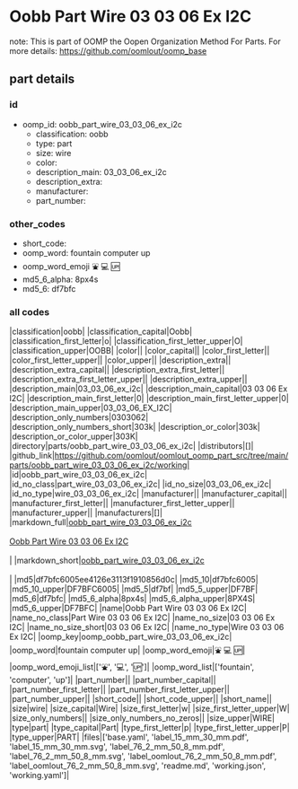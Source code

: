 # Oobb Part Wire 03 03 06 Ex I2C  

note: This is part of OOMP the Oopen Organization Method For Parts. For more details: https://github.com/oomlout/oomp_base

##  part details





### id
* oomp_id: oobb_part_wire_03_03_06_ex_i2c
  * classification: oobb
  * type: part
  * size: wire
  * color: 
  * description_main: 03_03_06_ex_i2c
  * description_extra: 
  * manufacturer: 
  * part_number: 

### other_codes
* short_code: 
* oomp_word: fountain computer up
* oomp_word_emoji :fountain: :computer: :up:
* md5_6_alpha: 8px4s
* md5_6: df7bfc

### all codes 
|classification|oobb|
|classification_capital|Oobb|
|classification_first_letter|o|
|classification_first_letter_upper|O|
|classification_upper|OOBB|
|color||
|color_capital||
|color_first_letter||
|color_first_letter_upper||
|color_upper||
|description_extra||
|description_extra_capital||
|description_extra_first_letter||
|description_extra_first_letter_upper||
|description_extra_upper||
|description_main|03_03_06_ex_i2c|
|description_main_capital|03 03 06 Ex I2C|
|description_main_first_letter|0|
|description_main_first_letter_upper|0|
|description_main_upper|03_03_06_EX_I2C|
|description_only_numbers|0303062|
|description_only_numbers_short|303k|
|description_or_color|303k|
|description_or_color_upper|303K|
|directory|parts/oobb_part_wire_03_03_06_ex_i2c|
|distributors|[]|
|github_link|https://github.com/oomlout/oomlout_oomp_part_src/tree/main/parts/oobb_part_wire_03_03_06_ex_i2c/working|
|id|oobb_part_wire_03_03_06_ex_i2c|
|id_no_class|part_wire_03_03_06_ex_i2c|
|id_no_size|03_03_06_ex_i2c|
|id_no_type|wire_03_03_06_ex_i2c|
|manufacturer||
|manufacturer_capital||
|manufacturer_first_letter||
|manufacturer_first_letter_upper||
|manufacturer_upper||
|manufacturers|[]|
|markdown_full|[oobb_part_wire_03_03_06_ex_i2c](https://github.com/oomlout/oomlout_oomp_part_src/tree/main/parts/oobb_part_wire_03_03_06_ex_i2c/working)<br>[](https://github.com/oomlout/oomlout_oomp_part_src/tree/main/parts/oobb_part_wire_03_03_06_ex_i2c/working)<br>[Oobb Part Wire 03 03 06 Ex I2C](https://github.com/oomlout/oomlout_oomp_part_src/tree/main/parts/oobb_part_wire_03_03_06_ex_i2c/working)<br><br>|
|markdown_short|[oobb_part_wire_03_03_06_ex_i2c](https://github.com/oomlout/oomlout_oomp_part_src/tree/main/parts/oobb_part_wire_03_03_06_ex_i2c/working)<br><br>|
|md5|df7bfc6005ee4126e3113f1910856d0c|
|md5_10|df7bfc6005|
|md5_10_upper|DF7BFC6005|
|md5_5|df7bf|
|md5_5_upper|DF7BF|
|md5_6|df7bfc|
|md5_6_alpha|8px4s|
|md5_6_alpha_upper|8PX4S|
|md5_6_upper|DF7BFC|
|name|Oobb Part Wire 03 03 06 Ex I2C|
|name_no_class|Part Wire 03 03 06 Ex I2C|
|name_no_size|03 03 06 Ex I2C|
|name_no_size_short|03 03 06 Ex I2C|
|name_no_type|Wire 03 03 06 Ex I2C|
|oomp_key|oomp_oobb_part_wire_03_03_06_ex_i2c|
|oomp_word|fountain computer up|
|oomp_word_emoji|:fountain: :computer: :up:|
|oomp_word_emoji_list|[':fountain:', ':computer:', ':up:']|
|oomp_word_list|['fountain', 'computer', 'up']|
|part_number||
|part_number_capital||
|part_number_first_letter||
|part_number_first_letter_upper||
|part_number_upper||
|short_code||
|short_code_upper||
|short_name||
|size|wire|
|size_capital|Wire|
|size_first_letter|w|
|size_first_letter_upper|W|
|size_only_numbers||
|size_only_numbers_no_zeros||
|size_upper|WIRE|
|type|part|
|type_capital|Part|
|type_first_letter|p|
|type_first_letter_upper|P|
|type_upper|PART|
|files|['base.yaml', 'label_15_mm_30_mm.pdf', 'label_15_mm_30_mm.svg', 'label_76_2_mm_50_8_mm.pdf', 'label_76_2_mm_50_8_mm.svg', 'label_oomlout_76_2_mm_50_8_mm.pdf', 'label_oomlout_76_2_mm_50_8_mm.svg', 'readme.md', 'working.json', 'working.yaml']|
